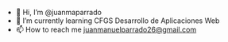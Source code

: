 - 👋 Hi, I’m @juanmaparrado
- 🌱 I’m currently learning CFGS Desarrollo de Aplicaciones Web
- 📫 How to reach me juanmanuelparrado26@gmail.com

<!---
juanmaparrado/juanmaparrado is a ✨ special ✨ repository because its `README.md` (this file) appears on your GitHub profile.
You can click the Preview link to take a look at your changes.
--->
